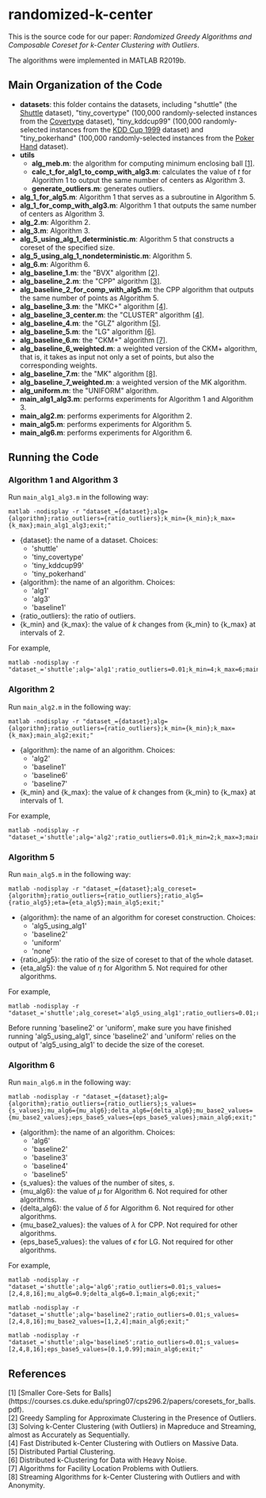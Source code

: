 # randomized-k-center
This is the source code for our paper: *Randomized Greedy Algorithms and Composable Coreset for k-Center Clustering with Outliers*.

The algorithms were implemented in MATLAB R2019b.


## Main Organization of the Code
- **datasets**: this folder contains the datasets, including "shuttle" (the [Shuttle](https://archive.ics.uci.edu/ml/datasets/Statlog+(Shuttle)) dataset), "tiny_covertype" (100,000 randomly-selected instances from the [Covertype](https://archive.ics.uci.edu/ml/datasets/covertype) dataset), "tiny_kddcup99" (100,000 randomly-selected instances from the [KDD Cup 1999](https://archive.ics.uci.edu/ml/datasets/kdd+cup+1999+data) dataset) and "tiny_pokerhand" (100,000 randomly-selected instances from the [Poker Hand](https://archive.ics.uci.edu/ml/datasets/Poker+Hand) dataset).
- **utils**
  - **alg_meb.m**: the algorithm for computing minimum enclosing ball [[1]](#refer-meb).
  - **calc_t_for_alg1_to_comp_with_alg3.m**: calculates the value of $t$ for Algorithm 1 to output the same number of centers as Algorithm 3.
  - **generate_outliers.m**: generates outliers.
- **alg_1_for_alg5.m**: Algorithm 1 that serves as a subroutine in Algorithm 5.
- **alg_1_for_comp_with_alg3.m**: Algorithm 1 that outputs the same number of centers as Algorithm 3.
- **alg_2.m**: Algorithm 2.
- **alg_3.m**: Algorithm 3.
- **alg_5_using_alg_1_deterministic.m**: Algorithm 5 that constructs a coreset of the specified size.
- **alg_5_using_alg_1_nondeterministic.m**: Algorithm 5.
- **alg_6.m**: Algorithm 6.
- **alg_baseline_1.m**: the "BVX" algorithm [[2]](#refer-BVX).
- **alg_baseline_2.m**: the "CPP" algorithm [[3]](#refer-CPP).
- **alg_baseline_2_for_comp_with_alg5.m**: the CPP algorithm that outputs the same number of points as Algorithm 5.
- **alg_baseline_3.m**: the "MKC+" algorithm [[4]](#refer-MKC+).
- **alg_baseline_3_center.m**: the "CLUSTER" algorithm [[4]](#refer-MKC+).
- **alg_baseline_4.m**: the "GLZ" algorithm [[5]](#refer-GLZ).
- **alg_baseline_5.m**: the "LG" algorithm [[6]](#refer-LG).
- **alg_baseline_6.m**: the "CKM+" algorithm [[7]](#refer-CKM+).
- **alg_baseline_6_weighted.m**: a weighted version of the CKM+ algorithm, that is, it takes as input not only a set of points, but also the corresponding weights.
- **alg_baseline_7.m**: the "MK" algorithm [[8]](#refer-MK).
- **alg_baseline_7_weighted.m**: a weighted version of the MK algorithm.
- **alg_uniform.m**: the "UNIFORM" algorithm.
- **main_alg1_alg3.m**: performs experiments for Algorithm 1 and Algorithm 3.
- **main_alg2.m**: performs experiments for Algorithm 2.
- **main_alg5.m**: performs experiments for Algorithm 5.
- **main_alg6.m**: performs experiments for Algorithm 6.
  

## Running the Code
### Algorithm 1 and Algorithm 3
Run `main_alg1_alg3.m` in the following way:
```
matlab -nodisplay -r "dataset_={dataset};alg={algorithm};ratio_outliers={ratio_outliers};k_min={k_min};k_max={k_max};main_alg1_alg3;exit;"
```
- {dataset}: the name of a dataset. Choices:
  - 'shuttle'
  - 'tiny_covertype'
  - 'tiny_kddcup99'
  - 'tiny_pokerhand'
- {algorithm}: the name of an algorithm. Choices:
  - 'alg1'
  - 'alg3'
  - 'baseline1'
- {ratio_outliers}: the ratio of outliers.
- {k_min} and {k_max}: the value of $k$ changes from {k_min} to {k_max} at intervals of 2.

For example,
```
matlab -nodisplay -r "dataset_='shuttle';alg='alg1';ratio_outliers=0.01;k_min=4;k_max=6;main_alg1_alg3;exit;"
```

### Algorithm 2
Run `main_alg2.m` in the following way:
```
matlab -nodisplay -r "dataset_={dataset};alg={algorithm};ratio_outliers={ratio_outliers};k_min={k_min};k_max={k_max};main_alg2;exit;"
```
- {algorithm}: the name of an algorithm. Choices:
  - 'alg2'
  - 'baseline1'
  - 'baseline6'
  - 'baseline7'
- {k_min} and {k_max}: the value of $k$ changes from {k_min} to {k_max} at intervals of 1.

For example,
```
matlab -nodisplay -r "dataset_='shuttle';alg='alg2';ratio_outliers=0.01;k_min=2;k_max=3;main_alg2;exit;"
```

### Algorithm 5
Run `main_alg5.m` in the following way:
```
matlab -nodisplay -r "dataset_={dataset};alg_coreset={algorithm};ratio_outliers={ratio_outliers};ratio_alg5={ratio_alg5};eta={eta_alg5};main_alg5;exit;"
```
- {algorithm}: the name of an algorithm for coreset construction. Choices:
  - 'alg5_using_alg1'
  - 'baseline2'
  - 'uniform'
  - 'none'
- {ratio_alg5}: the ratio of the size of coreset to that of the whole dataset.
- {eta_alg5}: the value of $\eta$ for Algorithm 5. Not required for other algorithms.

For example,
```
matlab -nodisplay -r "dataset_='shuttle';alg_coreset='alg5_using_alg1';ratio_outliers=0.01;ratio_alg5=0.03;eta=0.1;main_alg5;exit;"
```
Before running 'baseline2' or 'uniform', make sure you have finished running 'alg5_using_alg1', since 'baseline2' and 'uniform' relies on the output of 'alg5_using_alg1' to decide the size of the coreset.

### Algorithm 6
Run `main_alg6.m` in the following way:
```
matlab -nodisplay -r "dataset_={dataset};alg={algorithm};ratio_outliers={ratio_outliers};s_values={s_values};mu_alg6={mu_alg6};delta_alg6={delta_alg6};mu_base2_values={mu_base2_values};eps_base5_values={eps_base5_values};main_alg6;exit;"
```
- {algorithm}: the name of an algorithm. Choices:
  - 'alg6'
  - 'baseline2'
  - 'baseline3'
  - 'baseline4'
  - 'baseline5'
- {s_values}: the values of the number of sites, $s$.
- {mu_alg6}: the value of $\mu$ for Algorithm 6. Not required for other algorithms.
- {delta_alg6}: the value of $\delta$ for Algorithm 6. Not required for other algorithms.
- {mu_base2_values}: the values of $\lambda$ for CPP. Not required for other algorithms.
- {eps_base5_values}: the values of $\epsilon$ for LG. Not required for other algorithms.

For example,
```
matlab -nodisplay -r "dataset_='shuttle';alg='alg6';ratio_outliers=0.01;s_values=[2,4,8,16];mu_alg6=0.9;delta_alg6=0.1;main_alg6;exit;"
```
```
matlab -nodisplay -r "dataset_='shuttle';alg='baseline2';ratio_outliers=0.01;s_values=[2,4,8,16];mu_base2_values=[1,2,4];main_alg6;exit;"
```
```
matlab -nodisplay -r "dataset_='shuttle';alg='baseline5';ratio_outliers=0.01;s_values=[2,4,8,16];eps_base5_values=[0.1,0.99];main_alg6;exit;"
```


## References
<div id="refer-meb"></div> [1] [Smaller Core-Sets for Balls](https://courses.cs.duke.edu/spring07/cps296.2/papers/coresets_for_balls.pdf).

<div id="refer-BVX"></div> [2] Greedy Sampling for Approximate Clustering in the Presence of Outliers.

<div id="refer-CPP"></div> [3] Solving k-Center Clustering (with Outliers) in Mapreduce and Streaming, almost as Accurately as Sequentially.

<div id="refer-MKC+"></div> [4] Fast Distributed k-Center Clustering with Outliers on Massive Data.

<div id="refer-GLZ"></div> [5] Distributed Partial Clustering.

<div id="refer-LG"></div> [6] Distributed k-Clustering for Data with Heavy Noise.

<div id="refer-CKM+"></div> [7] Algorithms for Facility Location Problems with Outliers.

<div id="refer-MK"></div> [8] Streaming Algorithms for k-Center Clustering with Outliers and with Anonymity.
